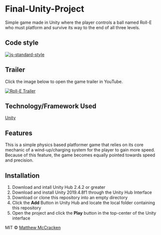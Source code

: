 # Final-Unity-Project
Simple game made in Unity where the player controls a ball named Roll-E who must platform and survive its way to the end of all three levels.

## Code style
[![js-standard-style](https://img.shields.io/badge/code%20style-standard-brightgreen.svg?style=flat)](https://github.com/feross/standard)
 
## Trailer
Click the image below to open the game trailer in YouTube.

[![Roll-E Trailer](https://img.youtube.com/vi/RccVCv9X42E/0.jpg)](https://www.youtube.com/watch?v=RccVCv9X42E)

## Technology/Framework Used
[Unity](https://unity.com/)

## Features
This is a simple physics based platformer game that relies on its core mechanic of a wind-up/charging system for the player to gain more speed. Because of this feature, the game becomes equally pointed towards speed and precision.

## Installation
1. Download and intall Unity Hub 2.4.2 or greater
2. Download and install Unity 2019.4.8f1 through the Unity Hub Interface
3. Download or clone this repository into an empty directory
4. Click the **Add** Button in Unity Hub and locate the local folder containing this repository
5. Open the project and click the **Play** button in the top-center of the Unity interface

MIT © [Matthew McCracken](https://github.com/mdm16c)
